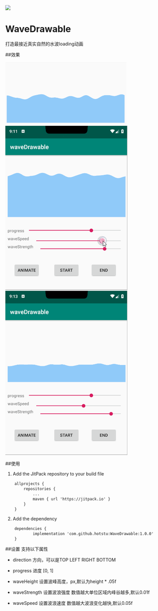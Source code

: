 [![](https://jitpack.io/v/hotstu/WaveDrawable.svg)](https://jitpack.io/#hotstu/WaveDrawable)

# WaveDrawable
打造最接近真实自然的水波loading动画

##效果

![9.PNG](./screen/9.PNG)
![7.gif](./screen/7.gif)
![8.gif](./screen/8.gif)

##使用
1. Add the JitPack repository to your build file
```
	allprojects {
		repositories {
			...
			maven { url 'https://jitpack.io' }
		}
	}
```
2. Add the dependency
```
	dependencies {
	        implementation 'com.github.hotstu:WaveDrawable:1.0.0'
	}

```
##设置
支持以下属性

*  direction
方向，可以是TOP LEFT RIGHT BOTTOM

*  progress
进度 [0, 1]

*  waveHeight
设置波峰高度，px,默认为height * .05f

*  waveStrength
设置波浪强度 数值越大单位区域内峰谷越多,默认0.01f

*  waveSpeed
设置波浪速度 数值越大波浪变化越快,默认0.05f



